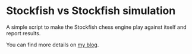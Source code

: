 # Stockfish vs Stockfish simulation
A simple script to make the Stockfish chess engine play against itself and report results.

You can find more details on [my blog](https://robertovaccari.com/blog/2020_11_30_stockfish).

